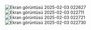 
![Ekran görüntüsü 2025-02-03 022627](https://github.com/user-attachments/assets/1cbc78b8-a1a4-41bf-91cc-2d3d361797e0)
![Ekran görüntüsü 2025-02-03 022711](https://github.com/user-attachments/assets/3a3b1d76-9ef3-40af-8e78-7098b4f6c5dc)
![Ekran görüntüsü 2025-02-03 022721](https://github.com/user-attachments/assets/518ffdd8-d7e0-4c12-a7fa-318716181d66)
![Ekran görüntüsü 2025-02-03 022730](https://github.com/user-attachments/assets/2d51e188-bf39-4a1e-b0aa-bb40c777f201)
